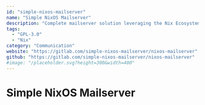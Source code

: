```yaml
---
id: "simple-nixos-mailserver"
name: "Simple NixOS Mailserver"
description: "Complete mailserver solution leveraging the Nix Ecosystem."
tags:
  - "GPL-3.0"
  - "Nix"
category: "Communication"
website: "https://gitlab.com/simple-nixos-mailserver/nixos-mailserver"
github: "https://gitlab.com/simple-nixos-mailserver/nixos-mailserver"
#image: "/placeholder.svg?height=300&width=400"
---
```


# Simple NixOS Mailserver
